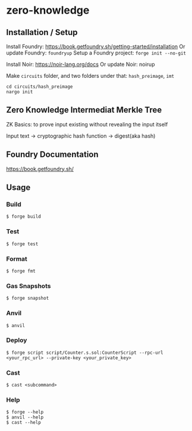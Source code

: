 # zero-knowledge

## Installation / Setup
Install Foundry: https://book.getfoundry.sh/getting-started/installation
Or update Foundry: `foundryup`
Setup a Foundry project: `forge init --no-git`

Install Noir: https://noir-lang.org/docs
Or update Noir: noirup

Make `circuits` folder, and two folders under that: `hash_preimage`, `imt`
```
cd circuits/hash_preimage 
nargo init
```


## Zero Knowledge Intermediat Merkle Tree
ZK Basics: to prove input existing without revealing the input itself

Input text -> cryptographic hash function -> digest(aka hash)


## Foundry Documentation
https://book.getfoundry.sh/

## Usage

### Build

```shell
$ forge build
```

### Test

```shell
$ forge test
```

### Format

```shell
$ forge fmt
```

### Gas Snapshots

```shell
$ forge snapshot
```

### Anvil

```shell
$ anvil
```

### Deploy

```shell
$ forge script script/Counter.s.sol:CounterScript --rpc-url <your_rpc_url> --private-key <your_private_key>
```

### Cast

```shell
$ cast <subcommand>
```

### Help

```shell
$ forge --help
$ anvil --help
$ cast --help
```
